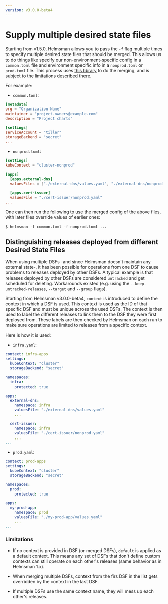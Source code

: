 ```yaml
---
version: v3.0.0-beta4
---
```


# Supply multiple desired state files

Starting from v1.5.0, Helmsman allows you to pass the `-f` flag multiple times to specify multiple desired state files
that should be merged. This allows us to do things like specify our non-environment-specific config in a `common.toml` file
and environment specific info in a `nonprod.toml` or `prod.toml` file. This process uses [this library](https://github.com/imdario/mergo)
to do the merging, and is subject to the limitations described there.

For example:

* `common.toml`:
```toml
[metadata]
org = "Organization Name"
maintainer = "project-owners@example.com"
description = "Project charts"

[settings]
serviceAccount = "tiller"
storageBackend = "secret"
...
```

* `nonprod.toml`:
```toml
[settings]
kubeContext = "cluster-nonprod"

[apps]
  [apps.external-dns]
  valuesFiles = ["./external-dns/values.yaml", "./external-dns/nonprod.yaml"]

  [apps.cert-issuer]
  valuesFile = "./cert-issuer/nonprod.yaml"
...
```

One can then run the following to use the merged config of the above files, with later files override values of earlier ones:
```shell
$ helmsman -f common.toml -f nonprod.toml ...
```

## Distinguishing releases deployed from different Desired State Files

When using multiple DSFs -and since Helmsman doesn't maintain any external state-, it has been possible for operations from one DSF to cause problems to releases deployed by other DSFs. A typical example is that releases deployed by other DSFs are considered `untracked` and get scheduled for deleting. Workarounds existed (e.g. using the `--keep-untracked-releases`, `--target` and `--group` flags).

Starting from Helmsman v3.0.0-beta4, `context` is introduced to define the context in which a DSF is used. This context is used as the ID of that specific DSF and must be unique across the used DSFs. The context is then used to label the different releases to link them to the DSF they were first deployed from. These labels are then checked by Helmsman on each run to make sure operations are limited to releases from a specific context.

Here is how it is used:

* `infra.yaml`:
```yaml
context: infra-apps
settings:
  kubeContext: "cluster"
  storageBackend: "secret"

namespaces:
  infra:
    protected: true

apps:
  external-dns:
    namespace: infra
    valuesFile: "./external-dns/values.yaml"
    ...

  cert-issuer:
    namespace: infra
    valuesFile: "./cert-issuer/nonprod.yaml"
    ...
...
```

* `prod.yaml`:
```yaml
context: prod-apps
settings:
  kubeContext: "cluster"
  storageBackend: "secret"

namespaces:
  prod:
    protected: true

apps:
  my-prod-app:
    namespace: prod
    valuesFile: "./my-prod-app/values.yaml"
    ...
...
```

### Limitations

- If no context is provided in DSF (or merged DSFs), `default` is applied as a default context. This means any set of DSFs that don't define custom contexts can still operate on each other's releases (same behavior as in Helmsman 1.x).

- When merging multiple DSFs, context from the firs DSF in the list gets overridden by the context in the last DSF.

- If multiple DSFs use the same context name, they will mess up each other's releases.
